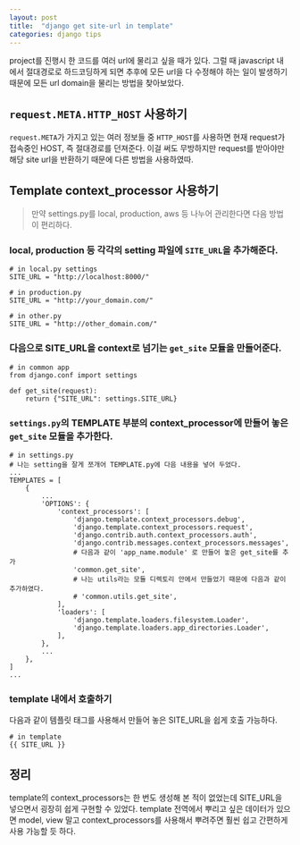```yaml
---
layout: post
title:  "django get site-url in template"
categories: django tips
---
```

project를 진행시 한 코드를 여러 url에 물리고 싶을 때가 있다. 그럴 때 javascript 내에서 절대경로로 하드코딩하게 되면 추후에 모든 url을 다 수정해야 하는 일이 발생하기 때문에 모든 url domain을 물리는 방법을 찾아보았다.


## `request.META.HTTP_HOST` 사용하기
`request.META`가 가지고 있는 여러 정보들 중 `HTTP_HOST`를 사용하면 현재 request가 접속중인 HOST, 즉 절대경로를 던져준다. 이걸 써도 무방하지만 request를 받아야만 해당 site url을 반환하기 때문에 다른 방법을 사용하였따.


## Template context_processor 사용하기
> 만약 settings.py를 local, production, aws 등 나누어 관리한다면 다음 방법이 편리하다.



### local, production 등 각각의 setting 파일에 `SITE_URL`을 추가해준다.

```
# in local.py settings
SITE_URL = "http://localhost:8000/"

# in production.py
SITE_URL = "http://your_domain.com/"

# in other.py
SITE_URL = "http://other_domain.com/"
```

### 다음으로 SITE_URL을 context로 넘기는 `get_site` 모듈을 만들어준다. 
```
# in common app
from django.conf import settings

def get_site(request):
    return {"SITE_URL": settings.SITE_URL}
```

### `settings.py`의 TEMPLATE 부분의 context_processor에 만들어 놓은 `get_site` 모듈을 추가한다.
```
# in settings.py
# 나는 setting을 잘게 쪼개어 TEMPLATE.py에 다음 내용을 넣어 두었다.
...
TEMPLATES = [
    {
		...
        'OPTIONS': {
            'context_processors': [
                'django.template.context_processors.debug',
                'django.template.context_processors.request',
                'django.contrib.auth.context_processors.auth',
                'django.contrib.messages.context_processors.messages',
				# 다음과 같이 'app_name.module' 로 만들어 놓은 get_site를 추가
                'common.get_site',
				# 나는 utils라는 모듈 디렉토리 안에서 만들었기 때문에 다음과 같이 추가하였다.
				# 'common.utils.get_site',
            ],
            'loaders': [
                'django.template.loaders.filesystem.Loader',
                'django.template.loaders.app_directories.Loader',
            ],
        },
		...
    },
]
...
```

### template 내에서 호출하기
다음과 같이 템플릿 태그를 사용해서 만들어 놓은 SITE_URL을 쉽게 호출 가능하다.

```
# in template
{{ SITE_URL }}
```


## 정리
template의 context_processors는 한 번도 생성해 본 적이 없었는데 SITE_URL을 넣으면서 굉장히 쉽게 구현할 수 있었다. template 전역에서 뿌리고 싶은 데이터가 있으면 model, view 말고 context_processors를 사용해서 뿌려주면 훨씬 쉽고 간편하게 사용 가능할 듯 하다.

